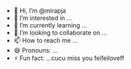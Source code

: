 - 👋 Hi, I’m @mirapja
- 👀 I’m interested in ...
- 🌱 I’m currently learning ...
- 💞️ I’m looking to collaborate on ...
- 📫 How to reach me ...
- 😄 Pronouns: ...
- ⚡ Fun fact: ...cucu
miss you feifeiloveff
<!---cool guy
mirapja/mirapja is a ✨ special ✨ repository because its `README.md` (this file) appears on your GitHub profile.
You can click the Preview link to take a look at your changes.
--->
